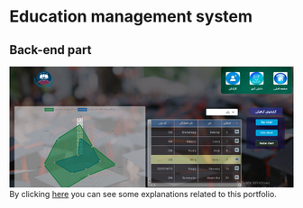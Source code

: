 # Education management system
## Back-end part
![Education management system](school1.png)
By clicking [here](https://reza-pishva.github.io/2-school-vue/) you can see some explanations related to this portfolio.
